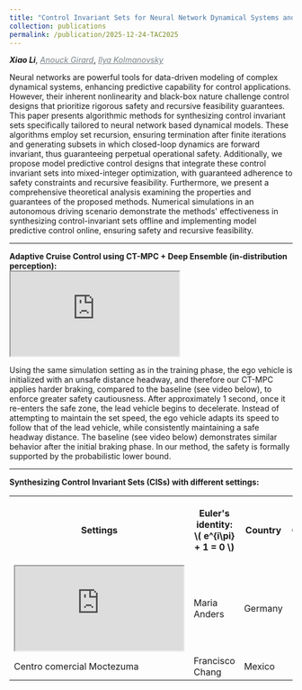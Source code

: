 ```yaml
---
title: "Control Invariant Sets for Neural Network Dynamical Systems and Recursive Feasibility in Model Predictive Control"
collection: publications
permalink: /publication/2025-12-24-TAC2025
---
```


<i><b>Xiao Li</b></i>, <a href="https://vodca.engin.umich.edu/" target="_blank" style="color:#7a8288;"><i>Anouck Girard</i></a>, <a href="https://sites.google.com/a/umich.edu/kolmanovsky/" target="_blank"  style="color:#7a8288;"><i>Ilya Kolmanovsky</i></a>  

Neural networks are powerful tools for data-driven modeling of complex dynamical systems, enhancing predictive capability for control applications. However, their inherent nonlinearity and black-box nature challenge control designs that prioritize rigorous safety and recursive feasibility guarantees. This paper presents algorithmic methods for synthesizing control invariant sets specifically tailored to neural network based dynamical models. These algorithms employ set recursion, ensuring termination after finite iterations and generating subsets in which closed-loop dynamics are forward invariant, thus guaranteeing perpetual operational safety. Additionally, we propose model predictive control designs that integrate these control invariant sets into mixed-integer optimization, with guaranteed adherence to safety constraints and recursive feasibility. Furthermore, we present a comprehensive theoretical analysis examining the properties and guarantees of the proposed methods. Numerical simulations in an autonomous driving scenario demonstrate the methods' effectiveness in synthesizing control-invariant sets offline and implementing model predictive control online, ensuring safety and recursive feasibility.

<!-- ------------------------------------------------------------------------------------ -->
<hr>
<b>Adaptive Cruise Control using CT-MPC + Deep Ensemble (in-distribution perception):</b> 

<div class="video-container">
    <iframe src='https://drive.google.com/file/d/1YPGItZn5PRgQeATHfLwK0BTdj8I2NMxj/preview' allowfullscreen allow="autoplay"></iframe>
</div>

Using the same simulation setting as in the training phase, the ego vehicle is initialized with an unsafe distance headway, and therefore our CT-MPC applies harder braking, compared to the baseline (see video below), to enforce greater safety cautiousness. After approximately 1 second, once it re-enters the safe zone, the lead vehicle begins to decelerate. Instead of attempting to maintain the set speed, the ego vehicle adapts its speed to follow that of the lead vehicle, while consistently maintaining a safe headway distance. The baseline (see video below) demonstrates similar behavior after the initial braking phase. In our method, the safety is formally supported by the probabilistic lower bound.

<!-- ------------------------------------------------------------------------------------ -->
<script src="https://polyfill.io/v3/polyfill.min.js?features=es6"></script>
<script id="MathJax-script" async
  src="https://cdn.jsdelivr.net/npm/mathjax@3/es5/tex-mml-chtml.js">
</script>
<!-- ------------------------------------------------------------------------------------ -->
<hr>
<b>Synthesizing Control Invariant Sets (CISs) with different settings: </b> 

<table>
  <tr>
    <th>Settings</th>
    <th><p>Euler's identity: \( e^{i\pi} + 1 = 0 \)</p></th>
    <th>Country</th>
    <th>Country</th>
  </tr>
  <tr>
    <td>
        <div class="video-container">
            <iframe src='https://drive.google.com/file/d/1ntSNNDwMMGsIStbsv-sdE_G2ow9J9V3I/preview' allowfullscreen allow="autoplay"></iframe>
        </div>
    </td>
    <td>Maria Anders</td>
    <td>Germany</td>
  </tr>
  <tr>
    <td>Centro comercial Moctezuma</td>
    <td>Francisco Chang</td>
    <td>Mexico</td>
  </tr>
</table>


<!-- ------------------------------------------------------------------------------------ -->
